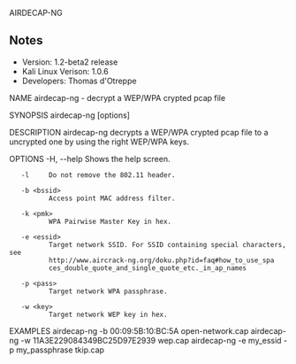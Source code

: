 AIRDECAP-NG

Notes
-------

 * Version: 1.2-beta2 release  
 * Kali Linux Verison: 1.0.6  
 * Developers: Thomas d'Otreppe

NAME
       airdecap-ng - decrypt a WEP/WPA crypted pcap file

SYNOPSIS
       airdecap-ng [options] <pcap file>

DESCRIPTION
       airdecap-ng  decrypts a WEP/WPA crypted pcap file to a uncrypted one by
       using the right WEP/WPA keys.

OPTIONS
       -H, --help
              Shows the help screen.

       -l     Do not remove the 802.11 header.

       -b <bssid>
              Access point MAC address filter.

       -k <pmk>
              WPA Pairwise Master Key in hex.

       -e <essid>
              Target network SSID. For SSID containing special characters, see
              http://www.aircrack-ng.org/doku.php?id=faq#how_to_use_spa
              ces_double_quote_and_single_quote_etc._in_ap_names

       -p <pass>
              Target network WPA passphrase.

       -w <key>
              Target network WEP key in hex.

EXAMPLES
       airdecap-ng -b 00:09:5B:10:BC:5A open-network.cap
       airdecap-ng -w 11A3E229084349BC25D97E2939 wep.cap
       airdecap-ng -e my_essid -p my_passphrase tkip.cap

